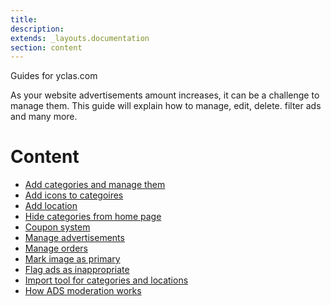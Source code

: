 ```yaml
---
title:
description:
extends: _layouts.documentation
section: content
---
```



Guides for yclas.com

As your website advertisements amount increases, it can be a challenge to manage them. This guide will explain how to manage, edit, delete. filter ads and many more.

# Content 
* [Add categories and manage them](/docs/classifieds-how-to-add-new-categories-and-manage-them)
* [Add icons to categoires](/docs/classifieds-add-icons-to-categoires)
* [Add location](/docs/classifieds-add-location)
* [Hide categories from home page](/docs/classifieds-hide-categories)
* [Coupon system](/docs/classifieds-coupon-system)
* [Manage advertisements](/docs/classifieds-manage-advertisements)
* [Manage orders](/docs/classifiedes-how-to-manage-orders)
* [Mark image as primary](/docs/classifieds-mark-image-as-primary)
* [Flag ads as inappropriate](/docs/classifieds-flag-ads-as-inappropriate)
* [Import tool for categories and locations](/docs/classifieds-how-to-import-tool-for-categories-and-location)
* [How ADS moderation works](/docs/how-ads-moderation-works)






